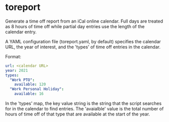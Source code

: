 # toreport

Generate a time off report from an iCal online calendar. Full days are treated as 8 hours of time off while partial day entries use the length of the calendar entry.

A YAML configuration file (toreport.yaml, by default) specifies the calendar URL, the year of interest, and the 'types' of time off entries in the calendar.

Format:
```yaml
url: <calendar URL>
year: 2021
types:
  "Work PTO":
    available: 120
  "Work Personal Holiday":
    available: 16
```

In the 'types' map, the key value string is the string that the script searches for in the calendar to find entries. The 'avaialble' value is the total number of hours of time off of that type that are available at the start of the year.
